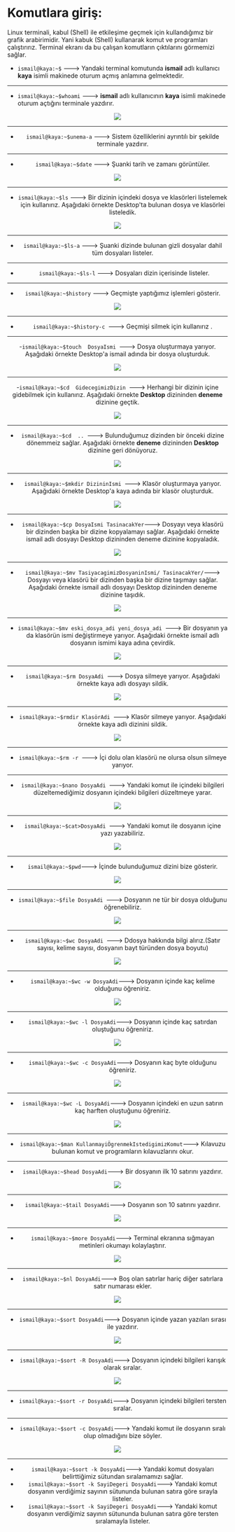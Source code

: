  # **Komutlara giriş:**

   Linux terminali, kabul (Shell) ile etkileşime geçmek için kullandığımız bir grafik arabirimidir. Yani kabuk (Shell) kullanarak komut ve programları çalıştırırız. Terminal ekranı da bu çalışan komutların çıktılarını görmemizi sağlar. 


- `ismail@kaya:~$`     --->  Yandaki terminal komutunda  **ismail** adlı kullanıcı **kaya** isimli makinede oturum açmış anlamına gelmektedir.

- ---

- `ismail@kaya:~$whoami`  --->  **ismail** adlı kullanıcının **kaya** isimli makinede oturum açtığını terminale yazdırır.

<div align="center">
	<img  src="https://github.com/ismailkaya32/linux_komutlari_101/assets/122615472/14047737-3a12-4691-8b8a-6b9c1278fb2c"/>
<div>
   	

- ---

-  `ismail@kaya:~$unema-a`  ---> Sistem özelliklerini ayrıntılı bir şekilde terminale yazdırır. 




- ---

-  `ismail@kaya:~$date`  ---> Şuanki tarih ve zamanı görüntüler.

<div align="center">
	<img src="https://github.com/ismailkaya32/linux_komutlari_101/assets/122615472/275e0b13-ec88-4f8e-a719-c3eabbe45537"/>
<div>
   



- ---

- ` ismail@kaya:~$ls ` ---> Bir dizinin içindeki dosya ve klasörleri listelemek için kullanırız. Aşağıdaki örnekte Desktop'ta bulunan dosya ve klasörlei listeledik.
 
<div align="center">
	<img src="https://github.com/ismailkaya32/linux_komutlari_101/assets/122615472/601b69a1-eb28-4dbe-81e4-8b743a634dc6"/>
<div>




- ---

-  `ismail@kaya:~$ls-a`  ---> Şuanki dizinde bulunan gizli dosyalar dahil tüm dosyaları listeler. 




- ---

- ` ismail@kaya:~$ls-l`     ---> Dosyaları dizin içerisinde listeler.




---


- ` ismail@kaya:~$history ` ---> Geçmişte yaptığımız işlemleri gösterir.

<div align="center">
	<img src="https://github.com/ismailkaya32/linux_komutlari_101/assets/122615472/5d3a953a-fed6-405a-8fea-0df1b2a7d155"/>
<div>
   


---

-  `ismail@kaya:~$history-c `---> Geçmişi silmek için kullanırız .




---

-`ismail@kaya:~$touch  DosyaIsmi `---> Dosya oluşturmaya yarıyor. Aşağıdaki örnekte Desktop'a ismail adında bir dosya oluşturduk.

<div align="center">
	<img src="https://github.com/ismailkaya32/linux_komutlari_101/assets/122615472/b2f803dc-0080-442e-b564-b1d0236562f0"/>
<div>
 

---

-`ismail@kaya:~$cd  GidecegimizDizin `---> Herhangi bir dizinin içine gidebilmek için kullanırız. Aşağıdaki örnekte **Desktop** dizininden **deneme** dizinine geçtik.

 <div align="center">
	<img src="https://github.com/ismailkaya32/linux_komutlari_101/assets/122615472/e2eb220b-5030-4f71-8bd2-f8acb07906ab"/>
<div>
 


---

- `ismail@kaya:~$cd  .. `---> Bulunduğumuz dizinden bir önceki dizine dönemmeiz sağlar. Aşağıdaki örnekte **deneme** dizininden **Desktop** dizinine geri dönüyoruz.

<div align="center">
	<img src="https://github.com/ismailkaya32/linux_komutlari_101/assets/122615472/ed450445-8f87-4de5-a7e7-94fbc7249dbd"/>
<div>


---

- `ismail@kaya:~$mkdir DizininIsmi `---> Klasör oluşturmaya yarıyor. Aşağıdaki örnekte Desktop'a  kaya adında bir klasör oluşturduk.

<div align="center">
	<img src="https://github.com/ismailkaya32/linux_komutlari_101/assets/122615472/4c5aeea3-556f-40a8-baf5-324db2a3bade7"/>
<div>
  
---

- `ismail@kaya:~$cp DosyaIsmi TasinacakYer`---> Dosyayı veya klasörü bir dizinden başka bir dizine kopyalamayı sağlar. Aşağıdaki örnekte ismail adlı dosyayı Desktop dizininden deneme dizinine kopyaladık.

 <div align="center">
	<img src="https://github.com/ismailkaya32/linux_komutlari_101/assets/122615472/ed8ce2fa-4f6b-4d42-a7f0-d5536f4a8b66"/>
<div>
 


---

- `ismail@kaya:~$mv TasiyacagimizDosyaninIsmi/ TasinacakYer/`---> Dosyayı veya klasörü bir dizinden başka bir dizine taşımayı sağlar. Aşağıdaki örnekte ismail adlı dosyayı Desktop dizininden deneme dizinine taşıdık.

 <div align="center">
	<img src="https://github.com/ismailkaya32/linux_komutlari_101/assets/122615472/89a476b7-4189-43c2-8d37-a223511b0ead"/>
<div>
  


---

- `ismail@kaya:~$mv eski_dosya_adi yeni_dosya_adi `---> Bir dosyanın ya da klasörün ismi değiştirmeye yarıyor. Aşağıdaki örnekte ismail adlı dosyanın ismimi kaya adına çevirdik.
<div align="center">
	<img src="https://github.com/ismailkaya32/linux_komutlari_101/assets/122615472/30940e6f-9af2-4c07-8825-3ec2dbc5f2c4"/>
<div>



---

- `ismail@kaya:~$rm DosyaAdi `---> Dosya silmeye yarıyor. Aşağıdaki örnekte kaya adlı dosyayı sildik.

 <div align="center">
	<img src="https://github.com/ismailkaya32/linux_komutlari_101/assets/122615472/72bfd8a1-268b-4a02-8cd7-2c4e96b3d2e9"/>
<div>



---

 - `ismail@kaya:~$rmdir KlasörAdi `---> Klasör silmeye yarıyor. Aşağıdaki örnekte kaya adlı dizinini sildik.

<div align="center">
	<img src="https://github.com/ismailkaya32/linux_komutlari_101/assets/122615472/4a21b3b0-7504-415d-baaf-db4bf64e392c"/>
<div>
  

---

- `ismail@kaya:~$rm -r `---> İçi dolu olan klasörü ne olursa olsun silmeye yarıyor.




---

- `ismail@kaya:~$nano DosyaAdi `---> Yandaki komut ile içindeki bilgileri düzeltemediğimiz dosyanın içindeki bilgileri düzeltmeye yarar.

 <div align="center">
	<img src="https://github.com/ismailkaya32/linux_komutlari_101/assets/122615472/c0594593-5e77-4495-884a-5e8b4d464f45"/>
<div>


---

 - `ismail@kaya:~$cat>DosyaAdi `---> Yandaki komut ile dosyanın içine yazı yazabiliriz.

 <div align="center">
	<img src="https://github.com/ismailkaya32/linux_komutlari_101/assets/122615472/234a8ccf-61c2-4089-b010-659805a1cf16"/>
<div>



--- 

- `ismail@kaya:~$pwd`---> İçinde bulunduğumuz dizini bize gösterir.
	
<div align="center">
	<img src="https://github.com/ismailkaya32/linux_komutlari_101/assets/122615472/5e96b340-e0f8-48e5-bc96-e799d4fb3af0"/>

<div>



---

- `ismail@kaya:~$file DosyaAdi `---> Dosyanın ne tür bir dosya olduğunu öğrenebiliriz.
	
<div align="center">
	<img src="https://github.com/ismailkaya32/linux_komutlari_101/assets/122615472/0b39830e-81e3-434e-a9b9-db245f7dfbe1"/>

<div>



---

- `ismail@kaya:~$wc DosyaAdi `---> Ddosya hakkında bilgi alırız.(Satır sayısı, kelime sayısı, dosyanın bayt türünden dosya boyutu)

<div align="center">
	<img src="https://github.com/ismailkaya32/linux_komutlari_101/assets/122615472/a4672a1c-997e-4d1b-aa99-bf341316788b"/>
<div>



---

- `ismail@kaya:~$wc -w DosyaAdi`---> Dosyanın içinde kaç kelime olduğunu öğreniriz.

<div align="center">
	<img src="https://github.com/ismailkaya32/linux_komutlari_101/assets/122615472/c18687a3-0e5a-46b9-8fb6-fa6a5fab7b9f"/>

<div>


---

- `ismail@kaya:~$wc -l DosyaAdi`---> Dosyanın içinde kaç satırdan oluştuğunu öğreniriz.
	
<div align="center">
	<img src="https://github.com/ismailkaya32/linux_komutlari_101/assets/122615472/de2768cb-297c-4a07-b6cf-aeeb5c92f106"/>

<div>



---

- `ismail@kaya:~$wc -c DosyaAdi`---> Dosyanın kaç byte olduğunu öğreniriz.
	
<div align="center">
	<img src="https://github.com/ismailkaya32/linux_komutlari_101/assets/122615472/d48d70a1-fa2b-4cca-896a-4eb51bd68ab1"/>

<div>



---

- `ismail@kaya:~$wc -L DosyaAdi`---> Dosyanın içindeki en uzun satırın kaç harften oluştuğunu öğreniriz.
	
<div align="center">
	<img src="https://github.com/ismailkaya32/linux_komutlari_101/assets/122615472/9d3d8332-4826-4f5e-9efe-250f2378170f"/>

<div>



---

-  `ismail@kaya:~$man KullanmayiÖgrenmekIstedigimizKomut`---> Kılavuzu bulunan komut ve programların kılavuzlarını okur.

	
---

-  `ismail@kaya:~$head DosyaAdi`---> Bir dosyanın ilk 10 satırını yazdırır.

 <div align="center">
	<img src="(https://github.com/ismailkaya32/linux_komutlari_101/assets/122615472/c62036e7-e552-4e80-96b0-3d452aee072a"/>

<div>

---

-  `ismail@kaya:~$tail DosyaAdi`---> Dosyanın son 10 satırını yazdırır.

<div align="center">
	<img src="https://github.com/ismailkaya32/linux_komutlari_101/assets/122615472/442b8446-a815-40b2-97dc-32a47bccec8e"/>
<div>
	

---

-  `ismail@kaya:~$more DosyaAdi`---> Terminal ekranına sığmayan metinleri okumayı kolaylaştırır.

<div align="center">
	<img src="https://github.com/ismailkaya32/linux_komutlari_101/assets/122615472/393b69f7-43a3-43b7-9c31-da01bda56a69"/>

<div>

---

-  `ismail@kaya:~$nl DosyaAdi`---> Boş olan satırlar hariç diğer satırlara satır numarası ekler.

<div align="center">
	<img src="https://github.com/ismailkaya32/linux_komutlari_101/assets/122615472/61f77e5f-6949-47e1-8d0b-e66b32207041"/>

<div>

---

-  `ismail@kaya:~$sort DosyaAdi`---> Dosyanın içinde yazan yazıları sırası ile yazdırır.

<div align="center">
	<img src="https://github.com/ismailkaya32/linux_komutlari_101/assets/122615472/806a33d8-3780-4761-8099-5b9614a3def3"/>

<div>

---

-  `ismail@kaya:~$sort -R DosyaAdi`---> Dosyanın içindeki bilgileri karışık olarak sıralar.

<div align="center">
	<img src="https://github.com/ismailkaya32/linux_komutlari_101/assets/122615472/40124014-3785-40d2-8d0b-c308c4b2405a"/>

<div>

---

-  `ismail@kaya:~$sort -r DosyaAdi`---> Dosyanın içindeki bilgileri tersten sıralar.


---

-  `ismail@kaya:~$sort -c DosyaAdi`---> Yandaki komut ile dosyanın sıralı olup olmadığını bize söyler.

<div align="center">
	<img src="https://github.com/ismailkaya32/linux_komutlari_101/assets/122615472/00321265-645b-4d37-bb84-89d1bc86369d"/>
<div>


---

- `ismail@kaya:~$sort -k DosyaAdi`---> Yandaki komut dosyaları belirttiğimiz sütundan sıralamamızı sağlar.
-  `ismail@kaya:~$sort -k SayiDegeri DosyaAdi`---> Yandaki komut dosyanın verdiğimiz sayının sütununda bulunan satıra göre sırayla listeler.
-  `ismail@kaya:~$sort -k SayiDegeri DosyaAdi`--->  Yandaki komut dosyanın verdiğimiz sayının sütununda bulunan satıra göre tersten sıralamayla listeler.
